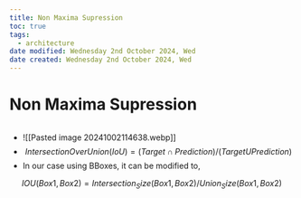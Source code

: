 ```yaml
---
title: Non Maxima Supression
toc: true
tags:
  - architecture
date modified: Wednesday 2nd October 2024, Wed
date created: Wednesday 2nd October 2024, Wed
---
```


# Non Maxima Supression
```toc
```
- ![[Pasted image 20241002114638.webp]]
- $$Intersection Over Union(IoU) = (Target ∩ Prediction) / (Target U Prediction)$$
- In our case using BBoxes, it can be modified to,

$$IOU(Box1, Box2) = Intersection_Size(Box1, Box2) / Union_Size(Box1, Box2)$$